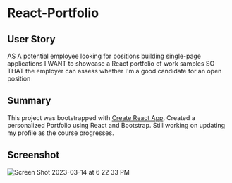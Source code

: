 # React-Portfolio

## User Story
AS A potential employee looking for positions building single-page applications
I WANT to showcase a React portfolio of work samples
SO THAT the employer can assess whether I'm a good candidate for an open position

## Summary

This project was bootstrapped with [Create React App](https://github.com/facebook/create-react-app).
Created a personalized Portfolio using React and Bootstrap. Still working on updating my profile as the course progresses. 

## Screenshot

![Screen Shot 2023-03-14 at 6 22 33 PM](https://user-images.githubusercontent.com/110948699/225164158-1c1c8ccd-641d-4b51-81b3-ebc88b3ba8e5.png)
